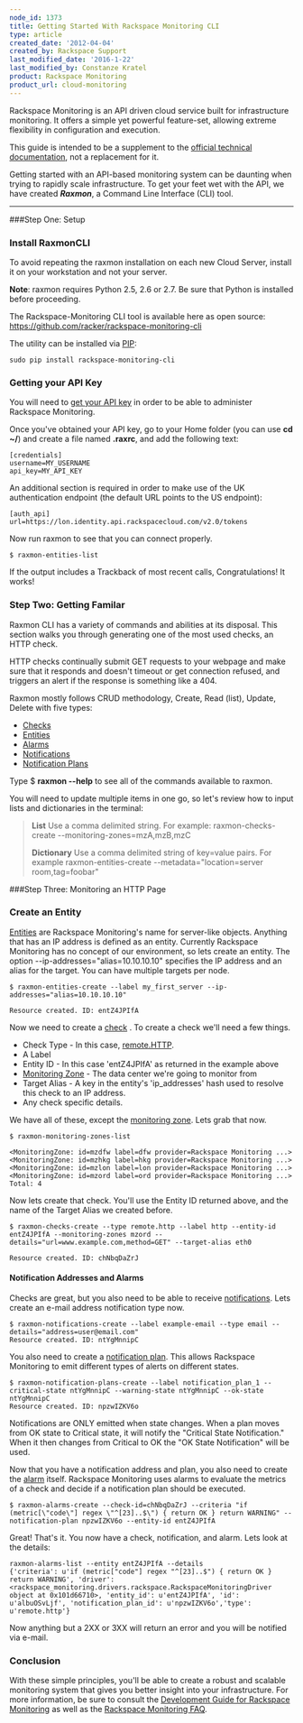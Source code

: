 ```yaml
---
node_id: 1373
title: Getting Started With Rackspace Monitoring CLI
type: article
created_date: '2012-04-04'
created_by: Rackspace Support
last_modified_date: '2016-1-22'
last_modified_by: Constanze Kratel
product: Rackspace Monitoring
product_url: cloud-monitoring
---
```


Rackspace Monitoring is an API driven cloud service built for infrastructure
monitoring.  It offers a simple yet powerful feature-set, allowing
extreme flexibility in configuration and execution.

This guide is intended to be a supplement to the [official technical
documentation](https://developer.rackspace.com/docs/cloud-monitoring/v1/developer-guide/),
not a replacement for it.

Getting started with an API-based monitoring system can be daunting when
trying to rapidly scale infrastructure. To get your feet wet with the
API, we have created ***Raxmon***, a Command Line Interface (CLI) tool.

------------------------------------------------------------------------

###Step One: Setup


### Install RaxmonCLI

To avoid repeating the raxmon installation on each new Cloud Server,
install it on your workstation and not your server.

**Note**: raxmon requires Python 2.5, 2.6 or 2.7. Be sure that Python is
installed before proceeding.

The Rackspace-Monitoring CLI tool is available here as open source:
<https://github.com/racker/rackspace-monitoring-cli>

The utility can be installed via
[PIP](http://www.pip-installer.org/en/latest/installing.html):

    sudo pip install rackspace-monitoring-cli

### Getting your API Key

You will need to [get your API
key](/how-to/view-and-reset-your-api-key)
in order to be able to administer Rackspace Monitoring.

Once you've obtained your API key, go to your Home folder (you can use
**cd \~/**) and create a file named **.raxrc**, and add the following
text:

    [credentials]
    username=MY_USERNAME
    api_key=MY_API_KEY

An additional section is required in order to make use of the UK
authentication endpoint (the default URL points to the US endpoint):

    [auth_api]
    url=https://lon.identity.api.rackspacecloud.com/v2.0/tokens

Now run raxmon to see that you can connect properly.

    $ raxmon-entities-list

If the output includes a Trackback of most recent calls,
Congratulations! It works!


### Step Two: Getting Familar


Raxmon CLI has a variety of commands and abilities at its disposal. This
section walks you through generating one of the most used checks, an
HTTP check.

HTTP checks continually submit GET requests to your webpage and make
sure that it responds and doesn't timeout or get connection refused, and
triggers an alert if the response is something like a 404.

Raxmon mostly follows CRUD methodology, Create, Read (list), Update,
Delete with five types:

-   [Checks](http://docs.rackspace.com/cm/api/v1.0/cm-devguide/content/service-checks.html)
-   [Entities](http://docs.rackspace.com/cm/api/v1.0/cm-devguide/content/service-entities.html)
-   [Alarms](http://docs.rackspace.com/cm/api/v1.0/cm-devguide/content/service-alarms.html)
-   [Notifications](http://docs.rackspace.com/cm/api/v1.0/cm-devguide/content/service-notifications.html)
-   [Notification
    Plans](http://docs.rackspace.com/cm/api/v1.0/cm-devguide/content/service-notification-plans.html)

Type \$ **raxmon --help** to see all of the commands available to
raxmon.

You will need to update multiple items in one go, so let's review how to
input lists and dictionaries in the terminal:

> **List**
> Use a comma delimited string. For example:
> raxmon-checks-create --monitoring-zones=mzA,mzB,mzC
>
> **Dictionary**
> Use a comma delimited string of key=value pairs. For example
> raxmon-entities-create --metadata="location=server room,tag=foobar"


###Step Three: Monitoring an HTTP Page


### Create an Entity

[Entities](http://docs.rackspace.com/cm/api/v1.0/cm-devguide/content/service-entities.html)
are Rackspace Monitoring's name for server-like objects. Anything that has
an IP address is defined as an entity. Currently Rackspace Monitoring has no
concept of our environment, so lets create an entity. <span>The
option </span><span> </span><span>--ip-addresses="alias=10.10.10.10"</span><span> </span><span>specifies
the IP address and an alias for the target. You can have multiple
targets per node.</span>

    $ raxmon-entities-create --label my_first_server --ip-addresses="alias=10.10.10.10"

    Resource created. ID: entZ4JPIfA

Now we need to create a
[check](http://docs.rackspace.com/cm/api/v1.0/cm-devguide/content/service-checks.html)
. To create a check we'll need a few things.

-   Check Type - In this case,
    [remote.HTTP](http://docs.rackspace.com/cm/api/v1.0/cm-devguide/content/service-check-types.html#section-check-types-remote.http).
-   A Label
-   Entity ID - In this case 'entZ4JPIfA' as returned in the example
    above
-   [Monitoring
    Zone](http://docs.rackspace.com/cm/api/v1.0/cm-devguide/content/service-monitoring-zones.html) -
    The data center we're going to monitor from
-   Target Alias - A key in the entity's 'ip\_addresses' hash used to
    resolve this check to an IP address.
-   Any check specific details.

We have all of these, except the [monitoring
zone](http://docs.rackspace.com/cm/api/v1.0/cm-devguide/content/service-monitoring-zones.html).
Lets grab that now.

    $ raxmon-monitoring-zones-list

    <MonitoringZone: id=mzdfw label=dfw provider=Rackspace Monitoring ...>
    <MonitoringZone: id=mzhkg label=hkg provider=Rackspace Monitoring ...>
    <MonitoringZone: id=mzlon label=lon provider=Rackspace Monitoring ...>
    <MonitoringZone: id=mzord label=ord provider=Rackspace Monitoring ...>
    Total: 4

Now lets create that check. You'll use the Entity ID returned above, and
the name of the Target Alias we created before.

    $ raxmon-checks-create --type remote.http --label http --entity-id entZ4JPIfA --monitoring-zones mzord --details="url=www.example.com,method=GET" --target-alias eth0

    Resource created. ID: chNbqDaZrJ

#### Notification Addresses and Alarms

Checks are great, but you also need to be able to receive
[notifications](http://docs.rackspace.com/cm/api/v1.0/cm-devguide/content/service-notifications.html).
Lets create an e-mail address notification type now.

    $ raxmon-notifications-create --label example-email --type email --details="address=user@email.com"
    Resource created. ID: ntYgMnnipC

You also need to create a [notification
plan](http://docs.rackspace.com/cm/api/v1.0/cm-devguide/content/service-notification-plans.html).
This allows Rackspace Monitoring to emit different types of alerts on
different states.

    $ raxmon-notification-plans-create --label notification_plan_1 --critical-state ntYgMnnipC --warning-state ntYgMnnipC --ok-state ntYgMnnipC
    Resource created. ID: npzwIZKV6o

Notifications are ONLY emitted when state changes. When a plan moves
from OK state to Critical state, it will notify the "Critical State
Notification." When it then changes from Critical to OK the "OK State
Notification" will be used.

Now that you have a notification address and plan, you also need to
create the
[alarm](http://docs.rackspace.com/cm/api/v1.0/cm-devguide/content/service-alarms.html)
itself. Rackspace Monitoring uses alarms to evaluate the metrics
of a check and decide if a notification plan should be executed.

    $ raxmon-alarms-create --check-id=chNbqDaZrJ --criteria "if (metric[\"code\"] regex \"^[23]..$\") { return OK } return WARNING" --notification-plan npzwIZKV6o --entity-id entZ4JPIfA

Great! That's it. You now have a check, notification, and alarm. Lets
look at the details:

    raxmon-alarms-list --entity entZ4JPIfA --details
    {'criteria': u'if (metric["code"] regex "^[23]..$") { return OK } return WARNING', 'driver': <rackspace_monitoring.drivers.rackspace.RackspaceMonitoringDriver object at 0x101d66710>, 'entity_id': u'entZ4JPIfA', 'id': u'albuOSvLjf', 'notification_plan_id': u'npzwIZKV6o','type': u'remote.http'}

Now anything but a 2XX or 3XX will return an error and you will be
notified via e-mail.

### Conclusion


With these simple principles, you'll be able to create a robust and
scalable monitoring system that gives you better insight into
your infrastructure.  For more information, be sure to consult the
[Development Guide for Rackspace
Monitoring](http://docs.rackspace.com/cm/api/v1.0/cm-devguide/content/overview.html)
as well as the [Rackspace Monitoring
FAQ](/how-to/cloud-monitoring-faq).

